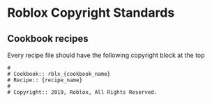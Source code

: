 # Roblox Copyright Standards

## Cookbook recipes
Every recipe file should have the following copyright block at the top
```
#
# Cookbook:: rblx_{cookbook_name}
# Recipe:: {recipe_name}
#
# Copyright:: 2019, Roblox, All Rights Reserved.
```
